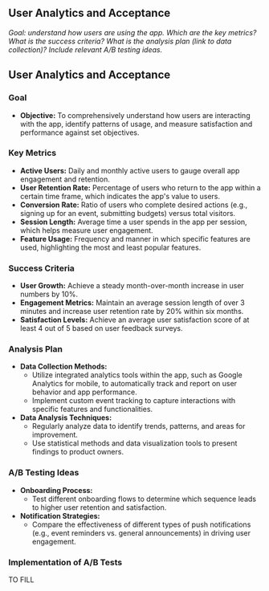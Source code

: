 ## User Analytics and Acceptance
*Goal: understand how users are using the app.*
*Which are the key metrics?*
*What is the success criteria?*
*What is the analysis plan (link to data collection)?*
*Include relevant A/B testing ideas.*

## User Analytics and Acceptance

### Goal
- **Objective:** To comprehensively understand how users are interacting with the app, identify patterns of usage, and measure satisfaction and performance against set objectives.

### Key Metrics
- **Active Users:** Daily and monthly active users to gauge overall app engagement and retention.
- **User Retention Rate:** Percentage of users who return to the app within a certain time frame, which indicates the app's value to users.
- **Conversion Rate:** Ratio of users who complete desired actions (e.g., signing up for an event, submitting budgets) versus total visitors.
- **Session Length:** Average time a user spends in the app per session, which helps measure user engagement.
- **Feature Usage:** Frequency and manner in which specific features are used, highlighting the most and least popular features.

### Success Criteria
- **User Growth:** Achieve a steady month-over-month increase in user numbers by 10%.
- **Engagement Metrics:** Maintain an average session length of over 3 minutes and increase user retention rate by 20% within six months.
- **Satisfaction Levels:** Achieve an average user satisfaction score of at least 4 out of 5 based on user feedback surveys.

### Analysis Plan
- **Data Collection Methods:**
  - Utilize integrated analytics tools within the app, such as Google Analytics for mobile, to automatically track and report on user behavior and app performance.
  - Implement custom event tracking to capture interactions with specific features and functionalities.
- **Data Analysis Techniques:**
  - Regularly analyze data to identify trends, patterns, and areas for improvement.
  - Use statistical methods and data visualization tools to present findings to product owners.

### A/B Testing Ideas
- **Onboarding Process:**
  - Test different onboarding flows to determine which sequence leads to higher user retention and satisfaction.
- **Notification Strategies:**
  - Compare the effectiveness of different types of push notifications (e.g., event reminders vs. general announcements) in driving user engagement.

### Implementation of A/B Tests

TO FILL




